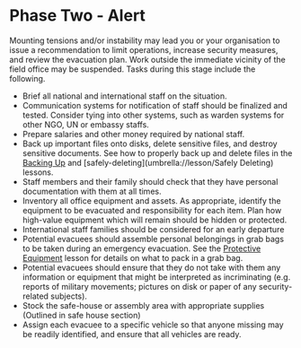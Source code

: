 [Title]: # (Phase Two - Alert)
[Order]: # (1)

# Phase Two - Alert

Mounting tensions and/or instability may lead you or your organisation to issue a recommendation to limit operations, increase security measures, and review the evacuation plan.  Work outside the immediate vicinity of the field office may be suspended.  Tasks during this stage include the following.

*   Brief all national and international staff on the situation.
*   Communication systems for notification of staff should be finalized and tested.  Consider tying into other systems, such as warden systems for other NGO, UN or embassy staffs.
*   Prepare salaries and other money required by national staff.
*   Back up important files onto disks, delete sensitive files, and destroy sensitive documents.  See how to properly back up and delete files in the [Backing Up](umbrella://lesson/backing-up/1) and [safely-deleting](umbrella://lesson/Safely Deleting) lessons.
*   Staff members and their family should check that they have personal documentation with them at all times.
*   Inventory all office equipment and assets.  As appropriate, identify the equipment to be evacuated and responsibility for each item.  Plan how high-value equipment which will remain should be hidden or protected.
*   International staff families should be considered for an early departure
*   Potential evacuees should assemble personal belongings in grab bags to be taken during an emergency evacuation. See the [Protective Equipment](umbrella://lesson/protective-equipment) lesson for details on what to pack in a grab bag.
*   Potential evacuees should ensure that they do not take with them any information or equipment that might be interpreted as incriminating (e.g. reports of military movements; pictures on disk or paper of any security-related subjects).
*   Stock the safe-house or assembly area with appropriate supplies (Outlined in safe house section)
*   Assign each evacuee to a specific vehicle so that anyone missing may be readily identified, and ensure that all vehicles are ready.